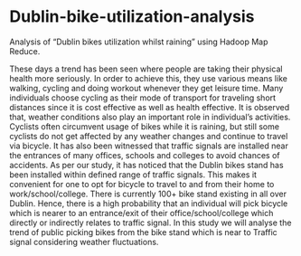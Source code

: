 # Dublin-bike-utilization-analysis
Analysis of “Dublin bikes utilization whilst raining” using Hadoop Map Reduce.

These days a trend has been seen where people are taking their physical health more seriously. In order to achieve this, they use various means like walking, cycling and doing workout whenever they get leisure time. Many individuals choose cycling as their mode of transport for traveling short distances since it is cost effective as well as health effective. It is observed that, weather conditions also play an important role in individual’s activities. Cyclists often circumvent usage of bikes while it is raining, but still some cyclists do not get affected by any weather changes and continue to travel via bicycle. It has also been witnessed that traffic signals are installed near the entrances of many offices, schools and colleges to avoid chances of accidents. As per our study, it has noticed that the Dublin bikes stand has been installed within defined range of traffic signals. This makes it convenient for one to opt for bicycle to travel to and from their home to work/school/college. There is currently 100+ bike stand existing in all over Dublin. Hence, there is a high probability that an individual will pick bicycle which is nearer to an entrance/exit of their office/school/college which directly or indirectly relates to traffic signal. In this study we will analyse the trend of public picking bikes from the bike stand which is near to Traffic signal considering weather fluctuations.
